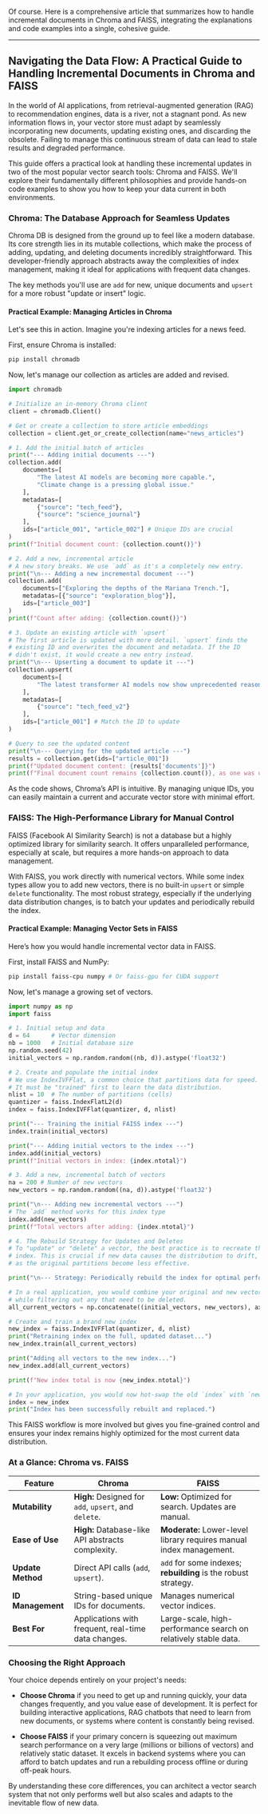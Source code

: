 Of course. Here is a comprehensive article that summarizes how to handle incremental documents in Chroma and FAISS, integrating the explanations and code examples into a single, cohesive guide.

-----

## Navigating the Data Flow: A Practical Guide to Handling Incremental Documents in Chroma and FAISS

In the world of AI applications, from retrieval-augmented generation (RAG) to recommendation engines, data is a river, not a stagnant pond. As new information flows in, your vector store must adapt by seamlessly incorporating new documents, updating existing ones, and discarding the obsolete. Failing to manage this continuous stream of data can lead to stale results and degraded performance.

This guide offers a practical look at handling these incremental updates in two of the most popular vector search tools: Chroma and FAISS. We'll explore their fundamentally different philosophies and provide hands-on code examples to show you how to keep your data current in both environments.

### Chroma: The Database Approach for Seamless Updates

Chroma DB is designed from the ground up to feel like a modern database. Its core strength lies in its mutable collections, which make the process of adding, updating, and deleting documents incredibly straightforward. This developer-friendly approach abstracts away the complexities of index management, making it ideal for applications with frequent data changes.

The key methods you'll use are `add` for new, unique documents and `upsert` for a more robust "update or insert" logic.

#### Practical Example: Managing Articles in Chroma

Let's see this in action. Imagine you're indexing articles for a news feed.

First, ensure Chroma is installed:

```bash
pip install chromadb
```

Now, let's manage our collection as articles are added and revised.

```python
import chromadb

# Initialize an in-memory Chroma client
client = chromadb.Client()

# Get or create a collection to store article embeddings
collection = client.get_or_create_collection(name="news_articles")

# 1. Add the initial batch of articles
print("--- Adding initial documents ---")
collection.add(
    documents=[
        "The latest AI models are becoming more capable.",
        "Climate change is a pressing global issue."
    ],
    metadatas=[
        {"source": "tech_feed"},
        {"source": "science_journal"}
    ],
    ids=["article_001", "article_002"] # Unique IDs are crucial
)
print(f"Initial document count: {collection.count()}")

# 2. Add a new, incremental article
# A new story breaks. We use `add` as it's a completely new entry.
print("\n--- Adding a new incremental document ---")
collection.add(
    documents=["Exploring the depths of the Mariana Trench."],
    metadatas=[{"source": "exploration_blog"}],
    ids=["article_003"]
)
print(f"Count after adding: {collection.count()}")

# 3. Update an existing article with `upsert`
# The first article is updated with more detail. `upsert` finds the
# existing ID and overwrites the document and metadata. If the ID
# didn't exist, it would create a new entry instead.
print("\n--- Upserting a document to update it ---")
collection.upsert(
    documents=[
        "The latest transformer AI models now show unprecedented reasoning."
    ],
    metadatas=[
        {"source": "tech_feed_v2"}
    ],
    ids=["article_001"] # Match the ID to update
)

# Query to see the updated content
print("\n--- Querying for the updated article ---")
results = collection.get(ids=["article_001"])
print(f"Updated document content: {results['documents']}")
print(f"Final document count remains {collection.count()}, as one was updated.")
```

As the code shows, Chroma’s API is intuitive. By managing unique IDs, you can easily maintain a current and accurate vector store with minimal effort.

### FAISS: The High-Performance Library for Manual Control

FAISS (Facebook AI Similarity Search) is not a database but a highly optimized library for similarity search. It offers unparalleled performance, especially at scale, but requires a more hands-on approach to data management.

With FAISS, you work directly with numerical vectors. While some index types allow you to add new vectors, there is no built-in `upsert` or simple `delete` functionality. The most robust strategy, especially if the underlying data distribution changes, is to batch your updates and periodically rebuild the index.

#### Practical Example: Managing Vector Sets in FAISS

Here’s how you would handle incremental vector data in FAISS.

First, install FAISS and NumPy:

```bash
pip install faiss-cpu numpy # Or faiss-gpu for CUDA support
```

Now, let's manage a growing set of vectors.

```python
import numpy as np
import faiss

# 1. Initial setup and data
d = 64      # Vector dimension
nb = 1000   # Initial database size
np.random.seed(42)
initial_vectors = np.random.random((nb, d)).astype('float32')

# 2. Create and populate the initial index
# We use IndexIVFFlat, a common choice that partitions data for speed.
# It must be "trained" first to learn the data distribution.
nlist = 10  # The number of partitions (cells)
quantizer = faiss.IndexFlatL2(d)
index = faiss.IndexIVFFlat(quantizer, d, nlist)

print("--- Training the initial FAISS index ---")
index.train(initial_vectors)

print("--- Adding initial vectors to the index ---")
index.add(initial_vectors)
print(f"Initial vectors in index: {index.ntotal}")

# 3. Add a new, incremental batch of vectors
na = 200 # Number of new vectors
new_vectors = np.random.random((na, d)).astype('float32')

print("\n--- Adding new incremental vectors ---")
# The `add` method works for this index type
index.add(new_vectors)
print(f"Total vectors after adding: {index.ntotal}")

# 4. The Rebuild Strategy for Updates and Deletes
# To "update" or "delete" a vector, the best practice is to recreate the
# index. This is crucial if new data causes the distribution to drift,
# as the original partitions become less effective.

print("\n--- Strategy: Periodically rebuild the index for optimal performance ---")

# In a real application, you would combine your original and new vectors,
# while filtering out any that need to be deleted.
all_current_vectors = np.concatenate((initial_vectors, new_vectors), axis=0)

# Create and train a brand new index
new_index = faiss.IndexIVFFlat(quantizer, d, nlist)
print("Retraining index on the full, updated dataset...")
new_index.train(all_current_vectors)

print("Adding all vectors to the new index...")
new_index.add(all_current_vectors)

print(f"New index total is now {new_index.ntotal}")

# In your application, you would now hot-swap the old `index` with `new_index`
index = new_index
print("Index has been successfully rebuilt and replaced.")
```

This FAISS workflow is more involved but gives you fine-grained control and ensures your index remains highly optimized for the most current data distribution.

### At a Glance: Chroma vs. FAISS

| Feature | Chroma | FAISS |
|---|---|---|
| **Mutability** | **High:** Designed for `add`, `upsert`, and `delete`. | **Low:** Optimized for search. Updates are manual. |
| **Ease of Use** | **High:** Database-like API abstracts complexity. | **Moderate:** Lower-level library requires manual index management. |
| **Update Method**| Direct API calls (`add`, `upsert`). | `add` for some indexes; **rebuilding** is the robust strategy. |
| **ID Management** | String-based unique IDs for documents. | Manages numerical vector indices. |
| **Best For** | Applications with frequent, real-time data changes. | Large-scale, high-performance search on relatively stable data. |

### Choosing the Right Approach

Your choice depends entirely on your project's needs:

  * **Choose Chroma** if you need to get up and running quickly, your data changes frequently, and you value ease of development. It is perfect for building interactive applications, RAG chatbots that need to learn from new documents, or systems where content is constantly being revised.

  * **Choose FAISS** if your primary concern is squeezing out maximum search performance on a very large (millions or billions of vectors) and relatively static dataset. It excels in backend systems where you can afford to batch updates and run a rebuilding process offline or during off-peak hours.

By understanding these core differences, you can architect a vector search system that not only performs well but also scales and adapts to the inevitable flow of new data.